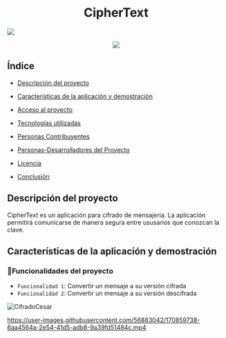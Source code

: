 <h1 align="center"> CipherText </h1>
<img src=https://user-images.githubusercontent.com/56883042/170859629-d2577980-f826-4eb6-a1fd-2587bfb2bee6.png)> 

<p align="center">
<img src="https://img.shields.io/badge/STATUS-EN%20DESAROLLO-green">
</p>

## Índice

* [Descripción del proyecto](#descripción-del-proyecto)

* [Características de la aplicación y demostración](#Características-de-la-aplicación-y-demostración)

* [Acceso al proyecto](#acceso-proyecto)

* [Tecnologías utilizadas](#tecnologías-utilizadas)

* [Personas Contribuyentes](#personas-contribuyentes)

* [Personas-Desarrolladores del Proyecto](#personas-desarrolladores)

* [Licencia](#licencia)

* [Conclusión](#conclusión)

## Descripción del proyecto

CipherText es un aplicación para cifrado de mensajería. La aplicación permitirá comunicarse de manera segura entre ususarios que conozcan la clave.

## Características de la aplicación y demostración

### :hammer:Funcionalidades del proyecto

- `Funcionalidad 1`: Convertir un mensaje a su versión cifrada
- `Funcionalidad 2`: Convertir un mensaje a su versión descifrada

![CifradoCesar](https://user-images.githubusercontent.com/56883042/170859644-053593ce-6353-475c-84ef-37e790808614.gif)

https://user-images.githubusercontent.com/56883042/170859738-6aa4564a-2e54-41d5-adb8-9a39fd51484c.mp4






